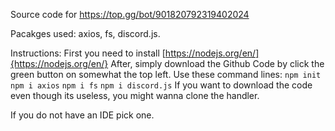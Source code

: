 Source code for https://top.gg/bot/901820792319402024

Pacakges used: axios, fs, discord.js.

Instructions:
First you need to install [https://nodejs.org/en/]{https://nodejs.org/en/}
After, simply download the Github Code by click the green button on somewhat the top left.
Use these command lines:
```npm init```
```npm i axios```
```npm i fs```
```npm i discord.js```
If you want to download the code even though its useless, you might wanna clone the handler.

If you do not have an IDE pick one.
